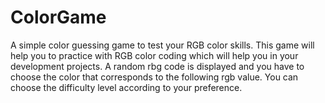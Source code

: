 # ColorGame
A simple color guessing game to test your RGB color skills. 
This game will help you to practice with RGB color coding which will help you in your development projects.
A random rbg code is displayed and you have to choose the color that corresponds to the following rgb value.
You can choose the difficulty level according to your preference.
